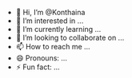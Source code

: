 - 👋 Hi, I’m @Konthaina
- 👀 I’m interested in ...
- 🌱 I’m currently learning ...
- 💞️ I’m looking to collaborate on ...
- 📫 How to reach me ...
- 😄 Pronouns: ...
- ⚡ Fun fact: ...

<!---
Konthaina/Konthaina is a ✨ special ✨ repository because its `README.md` (this file) appears on your GitHub profile.
You can click the Preview link to take a look at your changes.
--->
